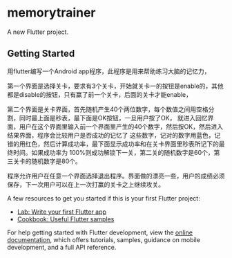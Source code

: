 # memorytrainer

A new Flutter project.

## Getting Started

用flutter编写一个Android app程序，此程序是用来帮助练习大脑的记忆力，

第一个界面是选择关卡，要求有3个关卡，开始就关卡一的按钮是enable的，其他都是disable的按钮，只有赢了前一个关卡，后面的关卡才能enable，

第二个界面是关卡界面，首先随机产生40个两位数字，每个数值之间用空格分割，同时最上面是秒表，最下面是OK按钮，一旦用户按了OK，
就进入回忆界面，用户在这个界面里输入前一个界面里产生的40个数字，然后按OK，然后进入结果界面，程序会比较用户是否成功的记忆了
这些数字，记对的数字用蓝色，记错的用红色，然后计算成功率，最下面显示成功率和在关卡界面里秒表所记下的最终时间。如果成功率为
100%则成功解锁下一关，第二关的随机数字是60个，第三关卡的随机数字是80个。

程序允许用户在任意一个界面选择退出程序。界面做的漂亮一些，用户的成绩必须保存，下一次用户可以在上一次打赢的关卡之上继续攻关。 


A few resources to get you started if this is your first Flutter project:

- [Lab: Write your first Flutter app](https://docs.flutter.dev/get-started/codelab)
- [Cookbook: Useful Flutter samples](https://docs.flutter.dev/cookbook)

For help getting started with Flutter development, view the
[online documentation](https://docs.flutter.dev/), which offers tutorials,
samples, guidance on mobile development, and a full API reference.
